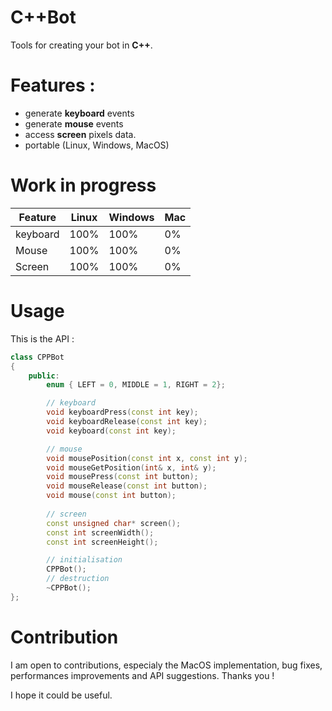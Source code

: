 C++Bot
======

Tools for creating your bot in **C++**.

Features : 
=========

* generate **keyboard** events
* generate **mouse** events
* access **screen** pixels data.
* portable (Linux, Windows, MacOS)

Work in progress
================

| Feature  | Linux | Windows | Mac |
| -------- | ----- | --------| --- |
| keyboard | 100%  | 100%    | 0%  |
| Mouse    | 100%  | 100%    | 0%  |
| Screen   | 100%  | 100%    | 0%  |

Usage
=====
This is the API :
```C++
class CPPBot
{
    public:
        enum { LEFT = 0, MIDDLE = 1, RIGHT = 2};

        // keyboard
        void keyboardPress(const int key);
        void keyboardRelease(const int key);
        void keyboard(const int key);

        // mouse
        void mousePosition(const int x, const int y);
        void mouseGetPosition(int& x, int& y);
        void mousePress(const int button);
        void mouseRelease(const int button);
        void mouse(const int button);
        
        // screen
        const unsigned char* screen();
        const int screenWidth();
        const int screenHeight();

        // initialisation
        CPPBot();
        // destruction
        ~CPPBot();
};
```

Contribution
============

I am open to contributions, especialy the MacOS implementation, bug fixes, performances improvements and API suggestions.
Thanks you !

I hope it could be useful.
